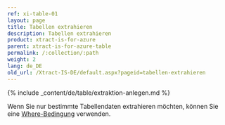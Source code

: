 ```yaml
---
ref: xi-table-01
layout: page
title: Tabellen extrahieren
description: Tabellen extrahieren
product: xtract-is-for-azure
parent: xtract-is-for-azure-table
permalink: /:collection/:path
weight: 2
lang: de_DE
old_url: /Xtract-IS-DE/default.aspx?pageid=tabellen-extrahieren
---
```

{% include _content/de/table/extraktion-anlegen.md  %}

Wenn Sie nur bestimmte Tabellendaten extrahieren möchten, können Sie eine [Where-Bedingung](./where-bedingung) verwenden.

